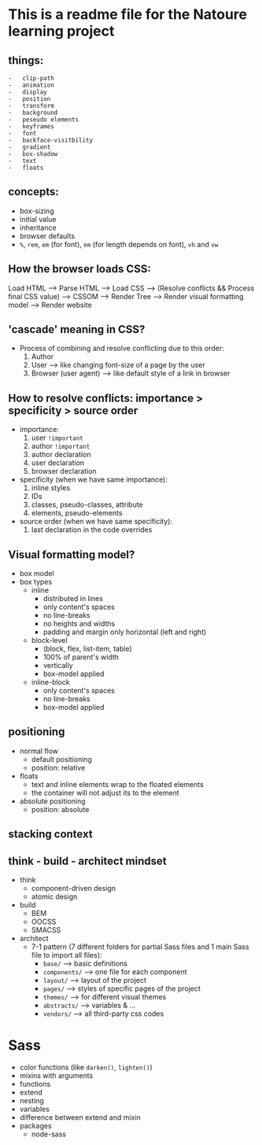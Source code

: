 # This is a readme file for the Natoure learning project

## things:
    -   clip-path
    -   animation
    -   display
    -   position
    -   transform
    -   background
    -   peseudo elements
    -   keyframes
    -   font
    -   backface-visitbility
    -   gradient
    -   box-shadow
    -   text
    -   floats

## concepts:
- box-sizing
- initial value
- inheritance
- browser defaults
- `%`, `rem`, `em` (for font), `em` (for length depends on font), `vh` and `vw`

## How the browser loads CSS:
Load HTML --> Parse HTML --> Load CSS --> (Resolve conflicts && Process final CSS value) --> CSSOM --> Render Tree -->
Render visual formatting model --> Render website

## 'cascade' meaning in CSS?
- Process of combining and resolve conflicting due to this order:
    1. Author
    2. User --> like changing font-size of a page by the user
    3. Browser (user agent) --> like default style of a link in browser

## How to resolve conflicts: importance > specificity > source order
- importance:
    1. user `!important`
    2. author `!important`
    3. author declaration
    4. user declaration
    5. browser declaration
- specificity (when we have same importance):
    1. inline styles
    2. IDs
    3. classes, pseudo-classes, attribute
    4. elements, pseudo-elements
- source order (when we have same specificity):
    1. last declaration in the code overrides

## Visual formatting model?
- box model
- box types
  - inline
    - distributed in lines
    - only content's spaces
    - no line-breaks
    - no heights and widths
    - padding and margin only horizontal (left and right)
  - block-level
    - (block, flex, list-item, table)
    - 100% of parent's width
    - vertically
    - box-model applied
  - inline-block
    - only content's spaces
    - no line-breaks
    - box-model applied

## positioning
- normal flow
  - default positioning
  - position: relative
- floats
  - text and inline elements wrap to the floated elements
  - the container will not adjust its to the element
- absolute positioning
  - position: absolute

## stacking context


## think - build - architect mindset
- think
  - component-driven design
  - atomic design
- build
  - BEM
  - OOCSS
  - SMACSS
- architect
  - 7-1 pattern (7 different folders for partial Sass files and 1 main Sass file to import all files):
    - `base/` --> basic definitions
    - `components/` --> one file for each component
    - `layout/` --> layout of the project
    - `pages/` --> styles of specific pages of the project
    - `themes/` --> for different visual themes
    - `abstracts/` --> variables & ...
    - `vendors/` --> all third-party css codes
    

# Sass
- color functions (like `darken()`, `lighten()`)
- mixins with arguments
- functions
- extend
- nesting
- variables
- difference between extend and mixin
- packages
  - node-sass